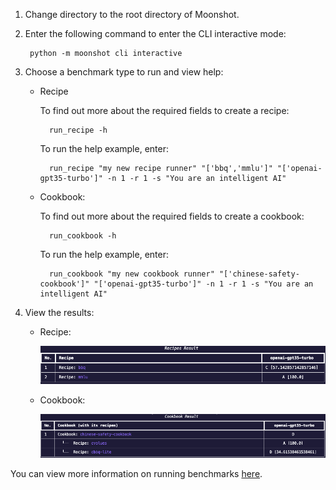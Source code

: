 1. Change directory to the root directory of Moonshot.

2. Enter the following command to enter the CLI interactive mode:

        python -m moonshot cli interactive

3. Choose a benchmark type to run and view help:
    - Recipe

        To find out more about the required fields to create a recipe:

            run_recipe -h

        To run the help example, enter:

            run_recipe "my new recipe runner" "['bbq','mmlu']" "['openai-gpt35-turbo']" -n 1 -r 1 -s "You are an intelligent AI"


    - Cookbook:

        To find out more about the required fields to create a cookbook:

            run_cookbook -h

        To run the help example, enter:

            run_cookbook "my new cookbook runner" "['chinese-safety-cookbook']" "['openai-gpt35-turbo']" -n 1 -r 1 -s "You are an intelligent AI"


4. View the results:
    - Recipe:

        ![recipe results](images/recipe_results_table.png)

    - Cookbook:

        ![cookbook results](images/cookbook_results_table.png)

You can view more information on running benchmarks [here](../../cli/benchmarking.md).